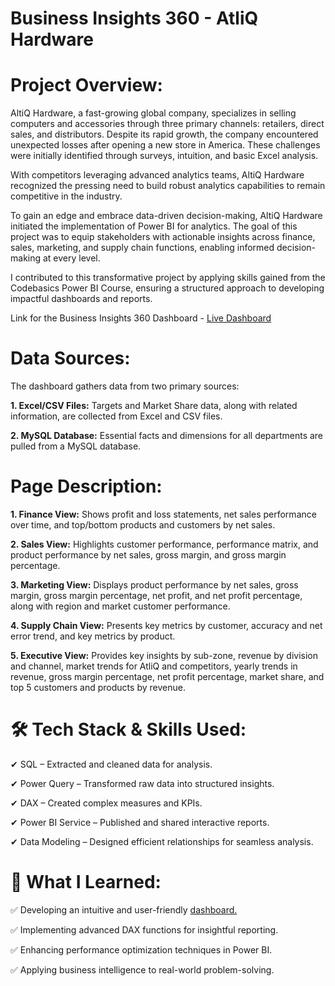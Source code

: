 # Business Insights 360 - AtliQ Hardware
# Project Overview:
AltiQ Hardware, a fast-growing global company, specializes in selling computers and accessories through three primary channels: retailers, direct sales, and distributors. Despite its rapid growth, the company encountered unexpected losses after opening a new store in America. These challenges were initially identified through surveys, intuition, and basic Excel analysis.

With competitors leveraging advanced analytics teams, AltiQ Hardware recognized the pressing need to build robust analytics capabilities to remain competitive in the industry.

To gain an edge and embrace data-driven decision-making, AltiQ Hardware initiated the implementation of Power BI for analytics. The goal of this project was to equip stakeholders with actionable insights across finance, sales, marketing, and supply chain functions, enabling informed decision-making at every level.

I contributed to this transformative project by applying skills gained from the Codebasics Power BI Course, ensuring a structured approach to developing impactful dashboards and reports.

Link for the Business Insights 360 Dashboard - [Live Dashboard](https://app.powerbi.com/view?r=eyJrIjoiZTkxMTBmYTEtYjBkYy00NWQyLWI1ZmItZTk0OTQwMDk4ZWIyIiwidCI6ImM2ZTU0OWIzLTVmNDUtNDAzMi1hYWU5LWQ0MjQ0ZGM1YjJjNCJ9)

# Data Sources:
The dashboard gathers data from two primary sources:

**1. Excel/CSV Files:** Targets and Market Share data, along with related information, are collected from Excel and CSV files.

**2. MySQL Database:** Essential facts and dimensions for all departments are pulled from a MySQL database.

# Page Description:

**1. Finance View:** Shows profit and loss statements, net sales performance over time, and top/bottom products and customers by net sales.

**2. Sales View:** Highlights customer performance, performance matrix, and product performance by net sales, gross margin, and gross margin percentage.

**3. Marketing View:** Displays product performance by net sales, gross margin, gross margin percentage, net profit, and net profit percentage, along with region and market customer performance.

**4. Supply Chain View:** Presents key metrics by customer, accuracy and net error trend, and key metrics by product.

**5. Executive View:** Provides key insights by sub-zone, revenue by division and channel, market trends for AtliQ and competitors, yearly trends in revenue, gross margin percentage, net profit percentage, market share, and top 5 customers and products by revenue.

# 🛠 Tech Stack & Skills Used:

 ✔ SQL – Extracted and cleaned data for analysis.
 
 ✔ Power Query – Transformed raw data into structured insights.
 
 ✔ DAX – Created complex measures and KPIs.
 
 ✔ Power BI Service – Published and shared interactive reports.
 
 ✔ Data Modeling – Designed efficient relationships for seamless analysis.

# 🔬 What I Learned:

 ✅ Developing an intuitive and user-friendly [dashboard.](https://app.powerbi.com/view?r=eyJrIjoiZTkxMTBmYTEtYjBkYy00NWQyLWI1ZmItZTk0OTQwMDk4ZWIyIiwidCI6ImM2ZTU0OWIzLTVmNDUtNDAzMi1hYWU5LWQ0MjQ0ZGM1YjJjNCJ9)
 
 ✅ Implementing advanced DAX functions for insightful reporting.
 
 ✅ Enhancing performance optimization techniques in Power BI.
 
 ✅ Applying business intelligence to real-world problem-solving.
